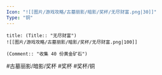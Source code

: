 ```yaml
---
Icon: "![[图片/游戏攻略/古墓丽影/暗影/奖杯/无尽财富.png|30]]"
Type: "铜"
---
```

```ad-common-bronze-trophy
title: (Title:: "无尽财富")
![[图片/游戏攻略/古墓丽影/暗影/奖杯/无尽财富.png|100]]

(Comment:: "收集 40 份黄金矿石")
```

#古墓丽影/暗影/奖杯 #奖杯 #奖杯/铜
